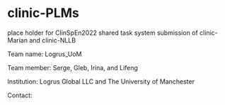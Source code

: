 # clinic-PLMs
place holder for ClinSpEn2022 shared task system submission of clinic-Marian and clinic-NLLB

Team name: Logrus_UoM 

Team member: Serge, Gleb, Irina, and Lifeng

Institution: Logrus Global LLC and The University of Manchester 

Contact:

